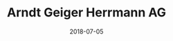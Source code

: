 ---
title:          "Arndt Geiger Herrmann AG"
date:           "2018-07-05"
draft:          false
robotsExclude:  true
---
